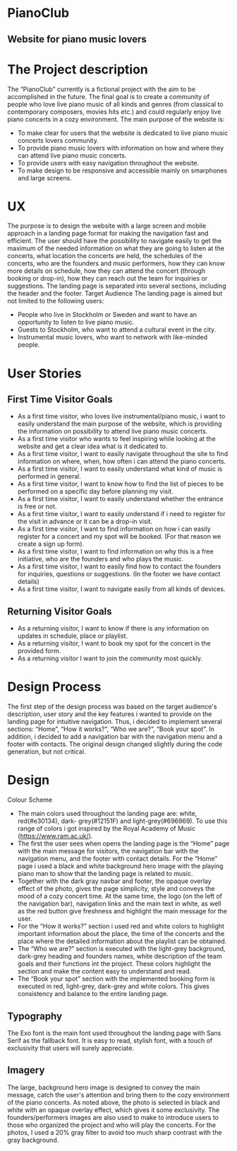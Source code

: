 


# PianoClub
## Website for piano music lovers

# The Project description

The “PianoClub” currently is a fictional project with the aim to be accomplished in the future. The final goal is to create a community of people who love live piano music of all kinds and genres (from classical to contemporary composers, movies hits etc.) and could regularly enjoy live piano concerts in a cozy environment. 
The main purpose of the website is:
- To make clear for users that the website is dedicated to live piano music concerts lovers community.
- To provide piano music lovers with information on how and where they can attend live piano music concerts.
- To provide users with easy navigation throughout the website.
- To make design to be responsive and accessible mainly on smarphones and large screens.
 
# UX
The purpose is to design the website with a large screen and mobile approach in a landing page format for making the navigation fast and efficient.
The user should have the possibility to navigate easily to get the maximum of the needed information on what they are going to listen at the concerts, what location the concerts are held, the schedules of the concerts, who are the founders and music performers, how they can know more details on schedule, how they can attend the concert (through booking or drop-in), how they can reach out the team for inquiries or suggestions.
The landing page is separated into several sections, including the header and the footer. 
Target Audience
The landing page is aimed but not limited to the following users:
- People who live in Stockholm or Sweden and want to have an opportunity to listen to live piano music.
- Guests to Stockholm, who want to attend a cultural event in the city.
- Instrumental music lovers, who want to network with like-minded people.
 
# User Stories

## First Time Visitor Goals

- As a first time visitor, who loves live instrumental/piano music, i want to easily understand the main purpose of the website, which is providing the information on possibility to attend live piano music concerts.
- As a first time visitor who wants to feel inspiring while looking at the website and get a clear idea what is it dedicated to. 
- As a first time visitor, I want to easily navigate throughout the site to find information on where, when, how often i can attend the piano concerts.
- As a first time visitor, I want to easily understand what kind of music is performed in general.
- As a first time visitor, I want to know how to find the list of pieces to be performed on a specific day before planning my visit. 
- As a first time visitor, I want to easily understand whether the entrance is free or not.
- As a first time visitor, I want to easily understand if i need to register for the visit in advance or it can be a drop-in visit.
- As a first time visitor, I want to find information on how i can easily register for a concert and my spot will be booked. (For that reason we create a sign up form).
- As a first time visitor, I want to find information on why this is a free initiative, who are the founders and who plays the music.
- As a first time visitor, I want to easily find how to contact the founders for inquiries, questions or suggestions. (In the footer we have contact details) 
- As a first time visitor, I want to navigate easily from all kinds of devices.

## Returning Visitor Goals
- As a returning visitor, I want to know if there is any information on updates in schedule, place or playlist.
- As a returning visitor, I want to book my spot for the concert in the provided form.  
- As a returning visitor I want to join the community most quickly.


# Design Process
The first step of the design process was based on the target audience's description, user story and the key features i wanted to provide on the landing page for intuitive navigation. Thus, i decided to implement several sections: “Home”, “How it works?”, “Who we are?”, “Book your spot”. In addition, i decided to add a navigation bar with the navigation menu and a footer with contacts. The original design changed slightly during the code generation, but not critical.

# Design

Colour Scheme
- The main colors used throughout the landing page are: white, red(#e30134), dark- grey(#12151F) and light-grey(#696969). To use this range of colors i got inspired by the Royal Academy of Music (https://www.ram.ac.uk/).
- The first the user sees when opens the landing page is the “Home” page with the main message for visitors, the navigation bar with the navigation menu, and the footer with contact details. For the “Home” page i used a black and white background hero image with the playing piano man to show that the landing page is related to music.
- Together with the dark gray navbar and footer, the opaque overlay effect of the photo, gives the page simplicity, style and conveys the mood of a cozy concert time. At the same time, the logo (on the left of the navigation bar), navigation links and the main text in white, as well as the red button give freshness and highlight the main message for the user.
- For the “How it works?” section i used red and white colors to highlight important information about the place, the time of the concerts and the place where the detailed information about the playlist can be obtained.
- The “Who we are?” section is executed with the light-grey background, dark-grey heading and founders names, white description of the team goals and their functions int the project. These colors highlight the section and make the content easy to understand and read.
- The “Book your spot” section with the implemented booking form is executed in red, light-grey, dark-grey and white colors. This gives consistency and balance to the entire landing page. 

## Typography
The Exo font is the main font used throughout the landing page with Sans Serif as the fallback font. It is easy to read, stylish font, with a touch of exclusivity that users will surely appreciate.

## Imagery
The large, background hero image is designed to convey the main message, catch the user's attention and bring them to the cozy environment of the piano concerts. As noted above, the photo is selected in black and white with an opaque overlay effect, which gives it some exclusivity.
The founders/performers images are also used to make to introduce users to those who organized the project and who will play the concerts. For the photos, I used a 20% gray filter to avoid too much sharp contrast with the gray background.

